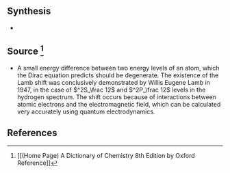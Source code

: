 ## Synthesis
- 
## Source [^1]
- A small energy difference between two energy levels of an atom, which the Dirac equation predicts should be degenerate. The existence of the Lamb shift was conclusively demonstrated by Willis Eugene Lamb in 1947, in the case of $^2S_\frac 12$ and $^2P_\frac 12$ levels in the hydrogen spectrum. The shift occurs because of interactions between atomic electrons and the electromagnetic field, which can be calculated very accurately using quantum electrodynamics.
## References

[^1]: [[(Home Page) A Dictionary of Chemistry 8th Edition by Oxford Reference]]
